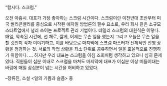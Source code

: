“합시다. 스크럼."

오전 아홉시. 대표가 가장 좋아하는 스크럼 시간이다. 스크럼이란 이천년대 초반부터 미국 씰리콘밸리를 중심으로 시작된 애자일 방법론의 필수 요소로, 우리 회사 같은 소규모 스타트업에서 널리 쓰이는 프로젝트 관리 기법이다. 데일리 스크럼의 대원칙은 이렇다. 매일, 약속된 시간에, 선 채로, 짧게, 어제는 무슨 일을 했는지 그리고 오늘은 무슨 일을 할 것인지 각자 이야기하고, 이를 바탕으로 마지막에 스크럼 마스터가 전체적인 진행 상황을 점검하는 것. 서로의 작업 상황을 최소 단위로 공유하면서 일을 효율적으로 진행하기 위함이다. … 하지만 우리 대표는 스크럼을 아침 조회처럼 생각하고 있으니 심히 문제였다. 직원들이 십분 이내로 스크럼을 마쳐도 마지막에 대표가 이십분 이상 떠들어대는 바람에 매일 삼십분이 넘는 시간을 허비하고 있었다.

–장류진, 소설 <일의 기쁨과 슬픔> 중
